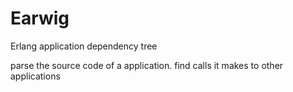 # Earwig
Erlang application dependency tree

parse the source code of a application.
find calls it makes to other applications